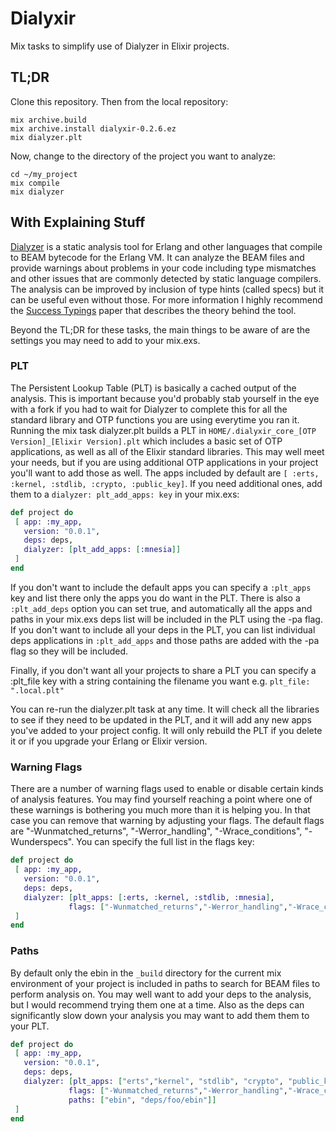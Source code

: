 # Dialyxir

Mix tasks to simplify use of Dialyzer in Elixir projects.

## TL;DR

Clone this repository. Then from the local repository:

```console
mix archive.build
mix archive.install dialyxir-0.2.6.ez
mix dialyzer.plt
```

Now, change to the directory of the project you want to analyze:

```console
cd ~/my_project
mix compile
mix dialyzer
```

## With Explaining Stuff

[Dialyzer](http://www.erlang.org/doc/apps/dialyzer/dialyzer_chapter.html) is a static analysis tool for Erlang and other languages that compile to BEAM bytecode for the Erlang VM. It can analyze the BEAM files and provide warnings about problems in your code including type mismatches and other issues that are commonly detected by static language compilers. The analysis can be improved by inclusion of type hints (called specs) but it can be useful even without those. For more information I highly recommend the [Success Typings](http://user.it.uu.se/~kostis/Papers/succ_types.pdf) paper that describes the theory behind the tool.


Beyond the TL;DR for these tasks, the main things to be aware of are the settings you may need to add to your mix.exs.

### PLT

The Persistent Lookup Table (PLT) is basically a cached output of the analysis. This is important because you'd probably stab yourself in the eye with
a fork if you had to wait for Dialyzer to complete this for all the standard library and OTP functions you are using everytime you ran it.
Running the mix task dialyzer.plt builds a PLT in `HOME/.dialyxir_core_[OTP Version]_[Elixir Version].plt` which includes a basic set of OTP applications,
as well as all of the Elixir standard libraries. This may well meet your needs, but if you are using additional OTP applications in your project you'll want to add those as well.
The apps included by default are `[ :erts, :kernel, :stdlib, :crypto, :public_key]`. If you need additional ones, add them to a `dialyzer: plt_add_apps: key` in your mix.exs:

```elixir
def project do
 [ app: :my_app,
   version: "0.0.1",
   deps: deps,
   dialyzer: [plt_add_apps: [:mnesia]]
 ]
end
```

If you don't want to include the default apps you can specify a `:plt_apps` key and list there only the apps you do want in the PLT.
There is also a `:plt_add_deps` option you can set true, and automatically all the apps and paths in your mix.exs deps list will be included in the PLT using the -pa flag.
If you don't want to include all your deps in the PLT, you can list individual deps applications in `:plt_add_apps` and those paths are added with the -pa flag so they will be included.

Finally, if you don't want all your projects to share a PLT you can specify a :plt_file key with a string containing the filename you want e.g. `plt_file: ".local.plt"`

You can re-run the dialyzer.plt task at any time. It will check all the libraries to see if they need to be updated in the PLT, and it will add any new apps you've added to your
project config. It will only rebuild the PLT if you delete it or if you upgrade your Erlang or Elixir version.

### Warning Flags

There are a number of warning flags used to enable or disable certain kinds of analysis features.
You may find yourself reaching a point where one of these warnings is bothering you much more than it is helping you.
In that case you can remove that warning by adjusting your flags.
The default flags are "-Wunmatched_returns", "-Werror_handling", "-Wrace_conditions", "-Wunderspecs". You can specify the full list in the flags key:

```elixir
def project do
 [ app: :my_app,
   version: "0.0.1",
   deps: deps,
   dialyzer: [plt_apps: [:erts, :kernel, :stdlib, :mnesia],
             flags: ["-Wunmatched_returns","-Werror_handling","-Wrace_conditions", "-Wno_opaque"]]
 ]
end
```

### Paths

By default only the ebin in the `_build` directory for the current mix environment of your project is included in paths to search for BEAM files to perform analysis on. You may well want to add your deps to the analysis, but I would recommend trying them one at a time. Also as the deps can significantly slow down your analysis you may want to add them them to your PLT.

```elixir
def project do
 [ app: :my_app,
   version: "0.0.1",
   deps: deps,
   dialyzer: [plt_apps: ["erts","kernel", "stdlib", "crypto", "public_key", "mnesia"],
             flags: ["-Wunmatched_returns","-Werror_handling","-Wrace_conditions", "-Wno_opaque"],
             paths: ["ebin", "deps/foo/ebin"]]
 ]
end
```
